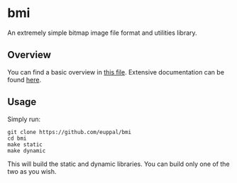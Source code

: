 # bmi
An extremely simple bitmap image file format and utilities library.

## Overview

You can find a basic overview in [this file](/doc/overview.md). Extensive documentation can be found [here](/doc/usage.md).

## Usage

Simply run:
```
git clone https://github.com/euppal/bmi
cd bmi
make static
make dynamic
```
This will build the static and dynamic libraries. You can build only one of the two as you wish.
